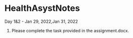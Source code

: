 # HealthAsystNotes
Day 1&2 - Jan 29, 2022,Jan 31, 2022
1. Please complete the task provided in the assignment.docx. 
